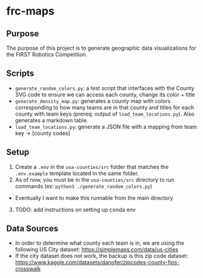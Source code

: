 # frc-maps
## Purpose
The purpose of this project is to generate geographic data visualizations for the FIRST Robotics Competition.

## Scripts
- `generate_random_colors.py`: a test script that interfaces with the County SVG code to ensure we can access each county, change its color + title
- `generate_density_map.py`: generates a county map with colors corresponding to how many teams are in that county and titles for each county with team keys (prereq: output of `load_team_locations.py`). Also generates a markdown table.
- `load_team_locations.py`: generate a JSON file with a mapping from team key -> [county codes]


## Setup
1. Create a `.env` in the `usa-counties/src` folder that matches the `.env.example` template located in the same folder.
2. As of now, you must be in the `usa-counties/src` directory to run commands (ex: `python3 ./generate_random_colors.py`)
 - Eventually I want to make this runnable from the main directory
3. TODO: add instructions on setting up conda env

## Data Sources
- In order to determine what county each team is in, we are using the following US City dataset: https://simplemaps.com/data/us-cities
- If the city dataset does not work, the backup is this zip code dataset: https://www.kaggle.com/datasets/danofer/zipcodes-county-fips-crosswalk